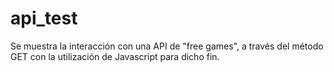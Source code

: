# api_test
Se muestra la interacción con una API de "free games", a través del método GET con la utilización de Javascript para dicho fin.
